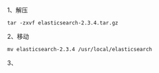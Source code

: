 1、解压

`tar -zxvf elasticsearch-2.3.4.tar.gz`

2、移动

`mv elasticsearch-2.3.4 /usr/local/elasticsearch`

3、

